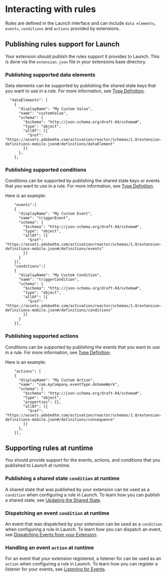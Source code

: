 # Interacting with rules

Rules are defined in the Launch interface and can include `data elements`, `events`, `conditions` and `actions` provided by extensions.

## Publishing rules support for Launch

Your extension should publish the rules support it provides to Launch. This is done via the `extension.json` file in your extensions base directory.

### Publishing supported data elements

Data elements can be supported by publishing the shared state keys that you want to use in a rule. For more information, see [Type Definition](https://developer.adobelaunch.com/guides/extensions/extension-manifest/#type-definition).

```text
  "dataElements": [
    {
      "displayName": "My Custom Value",
      "name": "customValue",
      "schema": {
        "$schema": "http://json-schema.org/draft-04/schema#",
        "type": "object",
        "allOf": [{
          "$ref": "https://assets.adobedtm.com/activation/reactor/schemas/1.0/extension-definitions-mobile.json#/definitions/dataElement"
        }]
      },
    },
```

### Publishing supported conditions

Conditions can be supported by publishing the shared state keys or events that you want to use in a rule. For more information, see [Type Definition](https://developer.adobelaunch.com/guides/extensions/extension-manifest/#type-definition).  

Here is an example:

```text
    "events":[
    {
      "displayName": "My Custom Event",
      "name": "triggerEvent",
      "schema": {
        "$schema": "http://json-schema.org/draft-04/schema#",
        "type": "object",
        "allOf": [{
          "$ref": "https://assets.adobedtm.com/activation/reactor/schemas/1.0/extension-definitions-mobile.json#/definitions/events"
        }]
      }
    }],
    "conditions":[
    {
      "displayName": "My Custom Condition",
      "name": "triggerCondition",
      "schema": {
        "$schema": "http://json-schema.org/draft-04/schema#",
        "type": "object",
        "allOf": [{
          "$ref": "https://assets.adobedtm.com/activation/reactor/schemas/1.0/extension-definitions-mobile.json#/definitions/conditions"
        }]
      }
    }],
```

### Publishing supported actions

Conditions can be supported by publishing the events that you want to use in a rule. For more information, see [Type Definition](https://developer.adobelaunch.com/guides/extensions/extension-manifest/#type-definition).  

Here is an example:

```text
    "actions": [
    {
      "displayName": "My Custom Action",
      "name": "com.myCompany.eventType.doSomeWork",
      "schema": {
        "$schema": "http://json-schema.org/draft-04/schema#",
        "type": "object",
        "properties": {},
        "allOf": [{
          "$ref": "https://assets.adobedtm.com/activation/reactor/schemas/1.0/extension-definitions-mobile.json#/definitions/consequence"
        }]
      },
    }],
```

## Supporting rules at runtime

You should provide support for the events, actions, and conditions that you published to Launch at runtime.

### Publishing a shared state `condition` at runtime

A shared state that was published by your extension can be used as a `condition` when configuring a rule in Launch. To learn how you can publish a shared state, see [Updating the Shared State](https://github.com/Adobe-Marketing-Cloud/aep-sdks-documentation/tree/9d84f4a6a0d937169087f7bf70c228440670cc0a/building-mobile-extensions/README.md#updating-the-shared-state).

### Dispatching an event `condition` at runtime

An event that was dispatched by your extension can be used as a `condition` when configuring a rule in Launch. To learn how you can dispatch an event, see [Dispatching Events from your Extension](https://github.com/Adobe-Marketing-Cloud/aep-sdks-documentation/tree/9d84f4a6a0d937169087f7bf70c228440670cc0a/building-mobile-extensions/README.md#dispatching-events-from-your-extension).

### Handling an event `action` at runtime

For an event that your extension registered, a listener for can be used as an `action` when configuring a rule in Launch. To learn how you can register a listener for your events, see [Listening for Events](https://github.com/Adobe-Marketing-Cloud/aep-sdks-documentation/tree/9d84f4a6a0d937169087f7bf70c228440670cc0a/building-mobile-extensions/README.md#event-listeners).

